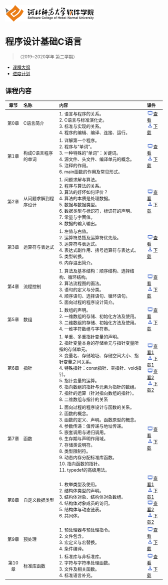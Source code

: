 ![河北师范大学软件学院](./image/logo.png)

# 程序设计基础C语言 

>（2019~2020学年 第二学期）

- [课程大纲](materials/outline.docx)
- [进度计划](materials/schedule.docx)

## 课程内容

| 章节 | 名称 | 内容 | 课件 |
|:---:|:---|:---|:---|
|第0章|C语言简介|1. 语言与程序的关系。</br>2. C语言与标准演化史。</br>3. 标准与实现的关系。</br>4. 程序的编辑、编译、连接、运行。|[<img src="./image/presentation.png" height="15" />查看](./ch00/chapt00.pdf) <br/>[<img src="./image/download.png" height="15" />下载](./materials/slides/chapt00.pptx)|
|第1章|构成C语言程序的单词|1.  详解第一个程序。</br>2. 程序与“单词”。</br>3. 一种特殊的“单词”：关键词。</br>4.  源文件、头文件、编译单元的概念。</br>5. 注释的作用。</br>6. main函数的作用及常见形式。|[<img src="./image/presentation.png" height="15" />查看](./ch01/chapt01.pdf) <br/>[<img src="./image/download.png" height="15" />下载](./materials/slides/chapt01.pptx)|
|第2章|从问题求解到程序设计|1.  问题求解与算法。</br>2. 程序与算法的关系。</br>3. 算法的好坏如何评价？</br>4. 算法的本质是处理数据。</br>5. 数据与数据类型。</br>6. 数据类型与标识符，标识符的声明。</br>7. 常量与字面值。</br>8. 数据的输入输出。|[<img src="./image/presentation.png" height="15" />查看](./ch02/chapt02.pdf) <br/>[<img src="./image/download.png" height="15" />下载](./materials/slides/chapt02.pptx)|
|第3章|运算符与表达式|1.  左值与右值。</br>2. 运算符总揽及运算符优先级。</br>3. 运算符与表达式。</br>4. 表达式副作用、括号运算符与表达式。</br>5. 类型转换。</br>6. 内存溢出简介。|[<img src="./image/presentation.png" height="15" />查看](./ch03/chapt03.pdf) <br/>[<img src="./image/download.png" height="15" />下载](./materials/slides/chapt03.pptx)|
|第4章|流程控制|1.  算法及基本结构：顺序结构、选择结构、循环结构。</br>2. 算法流程图的画法。</br>3. 语句的定义与分类。</br>4. 顺序语句、选择语句、循环语句。</br>5. 面向过程的程序设计简介。|[<img src="./image/presentation.png" height="15" />查看](./ch04/chapt04.pdf) <br/>[<img src="./image/download.png" height="15" />下载](./materials/slides/chapt04.pptx)|
|第5章|数组|1.  数组的声明。</br>2. 一维数组的存储、初始化方法及使用。</br>3. 二维数组的存储、初始化方法及使用。</br>4. 一维字符数组与字符串。|[<img src="./image/presentation.png" height="15" />查看](./ch05/chapt05.pdf) <br/>[<img src="./image/download.png" height="15" />下载](./materials/slides/chapt05.pptx)|
|第6章|指针|1. 单重、多重指针变量的声明。</br>2. 指针变量本身的存储单元与指针变量所指的存储单元。</br>3. 变量名、存储地址、存储空间大小、指针变量之间关系。</br>4. 特殊指针：const指针、空指针、void指针。</br>5. 指针变量的运算。<br>6. 指向数组的指针与元素为指针的数组。</br>7. 指针的运算（针对指向数组的指针）。</br>8. 二维数组与指针的关系|[<img src="./image/presentation.png" height="15" />查看1](./ch06/chapt06.pdf) <br/>[<img src="./image/download.png" height="15" />下载1](./materials/slides/chapt06.pptx)</br>[<img src="./image/presentation.png" height="15" />查看2](./ch06/chapt06_2.pdf) <br/>[<img src="./image/download.png" height="15" />下载2](./materials/slides/chapt06_2.pptx)|
|第7章|函数|1. 面向过程的程序设计与函数的关系。</br>2. 函数的概念。</br>3. 函数的定义、声明。函数原型的概念。</br>4. 参数传递：值传递与地址传递。</br>5. 嵌套调用与递归调用。</br>6. 生存期与声明作用域。</br>7. 存储类说明符。</br>8. 类型限制符。</br>9. 动态内存分配标准库函数。</br>10. 指向函数的指针。</br>11. typedef的高级用法。|[<img src="./image/presentation.png" height="15" />查看](./ch07/chapt07.pdf) <br/>[<img src="./image/download.png" height="15" />下载](./materials/slides/chapt07.pptx)|
|第8章|自定义数据类型|1.  枚举类型及使用。</br>2. 结构体类型的声明。</br>3. 结构体对象、结构体对象数组。</br>4. 结构体对象成员的访问。</br>5. 结构体与动态链表。</br>6. 共同体。|[<img src="./image/presentation.png" height="15" />查看1](./ch08/chapt08.pdf) <br/>[<img src="./image/download.png" height="15" />下载1](./materials/slides/chapt08.pptx)</br>[<img src="./image/presentation.png" height="15" />查看2](./ch08/chapt08_2.pdf) <br/>[<img src="./image/download.png" height="15" />下载2](./materials/slides/chapt08_2.pptx)|
|第9章|预处理|1.  预处理器与预处理指令。</br>2.  文件包含。</br>3.  宏定义与宏替换。</br>4. 条件编译。|[<img src="./image/presentation.png" height="15" />查看](./ch09/chapt09.pdf) <br/>[<img src="./image/download.png" height="15" />下载](./materials/slides/chapt09.pptx)|
|第10章|标准库函数|1.  标准库与非标准库。</br>2. 字符与字符串处理函数。</br>3. 文件及相关函数。</br>4. 标准语言补充。|[<img src="./image/presentation.png" height="15" />查看](./ch10/chapt10.pdf) <br/>[<img src="./image/download.png" height="15" />下载](./materials/slides/chapt10.pptx)|

